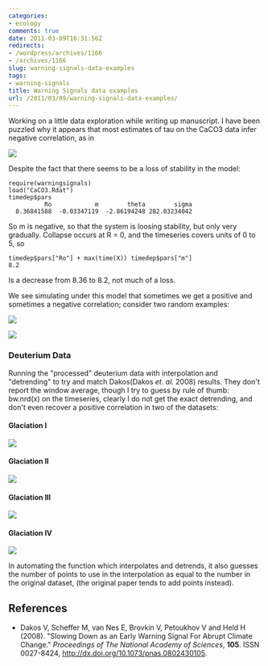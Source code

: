 ```yaml
---
categories:
- ecology
comments: true
date: 2011-03-09T16:31:56Z
redirects:
- /wordpress/archives/1166
- /archives/1166
slug: warning-signals-data-examples
tags:
- warning-signals
title: Warning Signals data examples
url: /2011/03/09/warning-signals-data-examples/
---
```


Working on a little data exploration while writing up manuscript. I have been puzzled why it appears that most estimates of tau on the CaCO3 data infer negative correlation, as in

![]( http://farm6.staticflickr.com/5134/5493714284_6dfb9b4e02_o.png )


Despite the fact that there seems to be a loss of stability in the model:

    
    
    require(warningsignals)
    load("CaCO3.Rdat")
    timedep$pars  
              Ro            m        theta        sigma 
      8.36841588  -0.03347119  -2.86194248 282.03234042 
    



So m is negative, so that the system is loosing stability, but only very gradually.  Collapse occurs at R = 0, and the timeseries covers units of 0 to 5, so 


    
    timedep$pars["Ro"] + max(time(X)) timedep$pars["m"]
    8.2
    


Is a decrease from 8.36 to 8.2, not much of a loss.

We see simulating under this model that sometimes we get a positive and sometimes a negative correlation; consider two random examples:

![]( http://farm6.staticflickr.com/5059/5512862925_3b80fe6b3e_o.png )

![]( http://farm6.staticflickr.com/5093/5512860127_2ce1b32982_o.png )






### Deuterium Data


Running the "processed" deuterium data with interpolation and "detrending" to try and match Dakos(Dakos _et. al._ 2008) results.  They don't report the window average, though I try to guess by rule of thumb: bw.nrd(x) on the timeseries, clearly I do not get the exact detrending, and don't even recover a positive correlation in two of the datasets:


#### Glaciation I


![]( http://farm6.staticflickr.com/5292/5513028899_3f89261e16_o.png )



#### Glaciation II


![]( http://farm6.staticflickr.com/5260/5513029045_46ceff3743_o.png )



#### Glaciation III


![]( http://farm6.staticflickr.com/5012/5513029239_5988131e9d_o.png )



#### Glaciation IV


![]( http://farm6.staticflickr.com/5097/5513640246_c6d9e8f4bc_o.png )


In automating the function which interpolates and detrends, it also guesses the number of points to use in the interpolation as equal to the number in the original dataset, (the original paper tends to add points instead).  

## References


- Dakos V, Scheffer M, van Nes E, Brovkin V, Petoukhov V and Held H (2008).
"Slowing Down as an Early Warning Signal For Abrupt Climate Change."
*Proceedings of The National Academy of Sciences*, **105**.
ISSN 0027-8424, <a href="http://dx.doi.org/10.1073/pnas.0802430105">http://dx.doi.org/10.1073/pnas.0802430105</a>.
